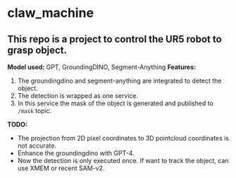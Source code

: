 # claw_machine

## This repo is a project to control the UR5 robot to grasp object. 
**Model used:** GPT, GroundingDINO, Segment-Anything
**Features:** 
1. The groundingdino and segment-anything are integrated to detect the object.
2. The detection is wrapped as one service. 
3. In this service the mask of the object is generated and published to `/mask` topic.

**TODO:**
- The projection from 2D pixel coordinates to 3D pointcloud coordinates is not accurate.
- Enhance the groundingdino with GPT-4.
- Now the detection is only executed once. If want to track the object, can use XMEM or recent SAM-v2.
